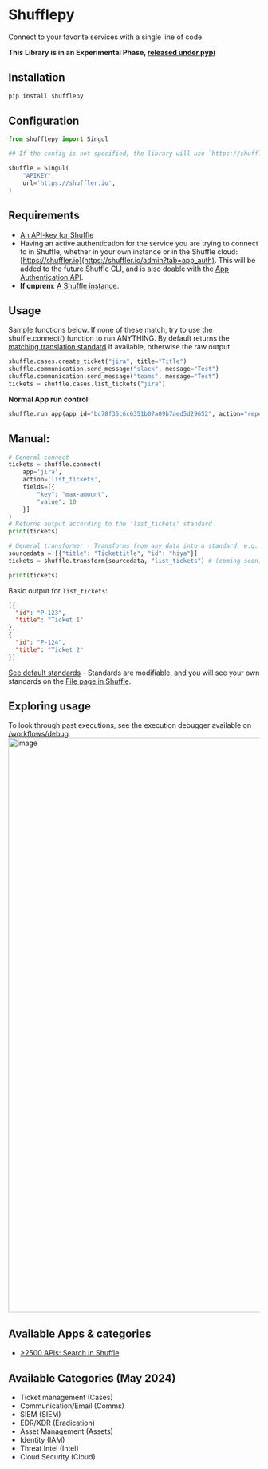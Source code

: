 # Shufflepy
Connect to your favorite services with a single line of code. 

**This Library is in an Experimental Phase, [released under pypi](https://pypi.org/project/shufflepy/)**

## Installation
```bash
pip install shufflepy
```

## Configuration
```python
from shufflepy import Singul 

## If the config is not specified, the library will use `https://shuffler.io` as the default URL. You must specify an apikey. 

shuffle = Singul(
	"APIKEY",
	url='https://shuffler.io',
)
```

## Requirements
- [An API-key for Shuffle](https://shuffler.io/settings)
- Having an active authentication for the service you are trying to connect to in Shuffle, whether in your own instance or in the Shuffle cloud: [https://shuffler.io](https://shuffler.io/admin?tab=app_auth). This will be added to the future Shuffle CLI, and is also doable with the [App Authentication API](https://shuffler.io/docs/API#add-app-authentication). 
- **If onprem**: [A Shuffle instance](https://github.com/shuffle/shuffle).

## Usage
Sample functions below. If none of these match, try to use the shuffle.connect() function to run ANYTHING. By default returns the [matching translation standard](https://github.com/Shuffle/standards/tree/main/translation_standards) if available, otherwise the raw output.
```python
shuffle.cases.create_ticket("jira", title="Title")
shuffle.communication.send_message("slack", message="Test")
shuffle.communication.send_message("teams", message="Test")
tickets = shuffle.cases.list_tickets("jira")
```

**Normal App run control:**
```python
shuffle.run_app(app_id="bc78f35c6c6351b07a09b7aed5d29652", action="repeat_back_to_me", params={"call": "The value to repeat"})
```

## Manual:
```python
# General connect
tickets = shuffle.connect(
	app='jira', 
	action='list_tickets',
	fields=[{
		"key": "max-amount",
		"value": 10
	}]
)
# Returns output according to the 'list_tickets' standard
print(tickets)

# General transformer - Transforms from any data into a standard, e.g. "list_tickets"
sourcedata = [{"title": "Tickettitle", "id": "hiya"}]
tickets = shuffle.transform(sourcedata, "list_tickets") # (coming soon)

print(tickets)
```

Basic output for `list_tickets`: 
```json
[{
  "id": "P-123",
  "title": "Ticket 1"
},
{
  "id": "P-124",
  "title": "Ticket 2"
}]
```

[See default standards](https://github.com/Shuffle/standards/blob/main/translation_standards) - Standards are modifiable, and you will see your own standards on the [File page in Shuffle](https://shuffler.io/admin?tab=files).

## Exploring usage
To look through past executions, see the execution debugger available on [/workflows/debug](https://shuffler.io/workflows/debug)
<img width="1150" alt="image" src="https://github.com/user-attachments/assets/c0b3d28f-897e-47d1-9f79-d195e5682824">


## Available Apps & categories
- [>2500 APIs: Search in Shuffle](https://shuffler.io/search?tab=apps)

## Available Categories (May 2024)
- Ticket management 	(Cases)
- Communication/Email	(Comms)
- SIEM 					(SIEM)	
- EDR/XDR 				(Eradication)
- Asset Management  	(Assets)
- Identity				(IAM) 
- Threat Intel			(Intel)
- Cloud Security		(Cloud)